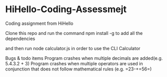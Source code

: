 # HiHello-Coding-Assessmejt
Coding assignment from HiHello

Clone this repo and run the command 
npm install -g
to add all the dependencies

and then run 
node calculator.js
in order to use the CLI Calculator

Bugs & todo items 
Program crashes when multiple decimals are added(e.g. 5.4.3.2 + 3)
Program crashes when multiple operators are used in conjunction that does not follow mathematical rules (e.g. =23-+=56=)
